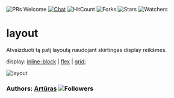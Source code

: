 ![PRs Welcome](https://img.shields.io/badge/PRs-welcome-brightgreen.svg)
[![Chat](https://img.shields.io/discord/620935790867906561?label=chat)](https://discordapp.com/channels/620935790867906561)
![HitCount](http://hits.dwyl.io/keizah7/layout.svg)
![Forks](https://img.shields.io/github/forks/keizah7/layout?style=social)
![Stars](https://img.shields.io/github/stars/keizah7/layout?style=social)
![Watchers](https://img.shields.io/github/watchers/keizah7/layout?style=social)

# layout

Atvaizduoti tą patį layoutą naudojant skirtingas display reikšmes.

display: [inline-block](https://keizah7.github.io/layout/block.html) | [flex](https://keizah7.github.io/layout/flex.html) | [grid](https://keizah7.github.io/layout/grid.html);

![layout](https://media.discordapp.net/attachments/613405176107237494/633963692265963540/unknown.png?width=899&height=616)

### Authors: [Artūras](https://github.com/keizah7) ![Followers](https://img.shields.io/github/followers/keizah7?style=social)

